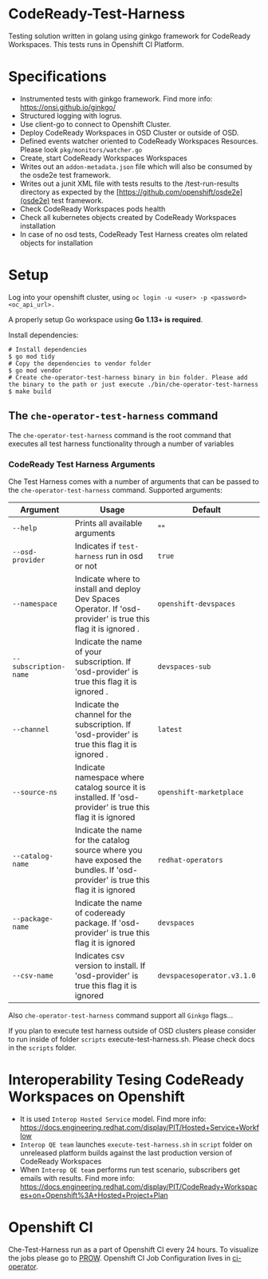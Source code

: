 # CodeReady-Test-Harness
Testing solution written in golang using ginkgo framework for CodeReady Workspaces. This tests runs in Openshift CI Platform. 

# Specifications
* Instrumented tests with ginkgo framework. Find more info: https://onsi.github.io/ginkgo/
* Structured logging with logrus.
* Use client-go to connect to Openshift Cluster.
* Deploy CodeReady Workspaces in OSD Cluster or outside of OSD.
* Defined events watcher oriented to CodeReady Workspaces Resources. Please look `pkg/monitors/watcher.go`
* Create, start CodeReady Workspaces Workspaces
* Writes out an `addon-metadata.json` file which will also be consumed by the osde2e test framework.
* Writes out a junit XML file with tests results to the /test-run-results directory as expected
  by the [https://github.com/openshift/osde2e](osde2e) test framework.
* Check CodeReady Workspaces pods health
* Check all kubernetes objects created by CodeReady Workspaces installation
* In case of no osd tests, CodeReady Test Harness creates olm related objects for installation

# Setup

Log into your openshift cluster, using `oc login -u <user> -p <password> <oc_api_url>.`

A properly setup Go workspace using **Go 1.13+ is required**.

Install dependencies:
```
# Install dependencies
$ go mod tidy
# Copy the dependencies to vendor folder
$ go mod vendor
# Create che-operator-test-harness binary in bin folder. Please add the binary to the path or just execute ./bin/che-operator-test-harness
$ make build
```

## The `che-operator-test-harness` command

The `che-operator-test-harness` command is the root command that executes all test harness functionality through a number of variables

### CodeReady Test Harness Arguments

Che Test Harness comes with a number of arguments that can be passed to the `che-operator-test-harness` command. Supported arguments:

| Argument | Usage | Default |
| -- | -- | -- |
| `--help` | Prints all available arguments | "" |
| `--osd-provider` | Indicates if `test-harness` run in osd or not | `true` |
| `--namespace` | Indicate where to install and deploy Dev Spaces Operator. If 'osd-provider' is true this flag it is ignored . | `openshift-devspaces` |
| `--subscription-name` | Indicate the name of your subscription. If 'osd-provider' is true this flag it is ignored . | `devspaces-sub` |
| `--channel` | Indicate the channel for the subscription. If 'osd-provider' is true this flag it is ignored . | `latest` |
| `--source-ns` | Indicate namespace where catalog source it is installed. If 'osd-provider' is true this flag it is ignored | `openshift-marketplace` |
| `--catalog-name` | Indicate the name for the catalog source where you have exposed the bundles. If 'osd-provider' is true this flag it is ignored | `redhat-operators` |
| `--package-name` | Indicate the name of codeready package. If 'osd-provider' is true this flag it is ignored  | `devspaces` |
| `--csv-name` | Indicates csv version to install. If 'osd-provider' is true this flag it is ignored | `devspacesoperator.v3.1.0` |
Also `che-operator-test-harness` command support all ``Ginkgo`` flags...

If you plan to execute test harness outside of OSD clusters please consider to run inside of folder `scripts`  execute-test-harness.sh. Please check docs in the `scripts` folder.
# Interoperability Tesing CodeReady Workspaces on Openshift

* It is used `Interop Hosted Service` model. Find more info: https://docs.engineering.redhat.com/display/PIT/Hosted+Service+Workflow
* `Interop QE team` launches `execute-test-harness.sh` in `script` folder on unreleased platform builds against the last production version of CodeReady Workspaces
* When `Interop QE team` performs run test scenario, subscribers get emails with results. Find more info: https://docs.engineering.redhat.com/display/PIT/CodeReady+Workspaces+on+Openshift%3A+Hosted+Project+Plan
# Openshift CI

Che-Test-Harness run as a part of Openshift CI every 24 hours. To visualize the jobs please go to [PROW](https://prow.ci.openshift.org/?job=*osde2e*addon*).
Openshift CI Job Configuration lives in [ci-operator](https://github.com/openshift/release/blob/master/ci-operator/jobs/openshift/osde2e/openshift-osde2e-main-periodics.yaml#L1572).
